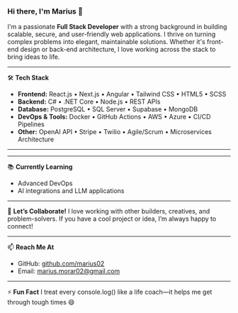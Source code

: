 ### Hi there, I'm Marius 👋

I'm a passionate **Full Stack Developer** with a strong background in building scalable, secure, and user-friendly web applications. I thrive on turning complex problems into elegant, maintainable solutions. Whether it's front-end design or back-end architecture, I love working across the stack to bring ideas to life.  

---

🛠 **Tech Stack**

- **Frontend:** React.js • Next.js • Angular • Tailwind CSS • HTML5 • SCSS  
- **Backend:** C# • .NET Core • Node.js • REST APIs  
- **Database:** PostgreSQL • SQL Server • Supabase • MongoDB  
- **DevOps & Tools:** Docker • GitHub Actions • AWS • Azure • CI/CD Pipelines  
- **Other:** OpenAI API • Stripe • Twilio • Agile/Scrum • Microservices Architecture  

---

---

📚 **Currently Learning**
- Advanced DevOps
- AI integrations and LLM applications  

---

🤝 **Let’s Collaborate!**
I love working with other builders, creatives, and problem-solvers. If you have a cool project or idea, I’m always happy to connect!

---

📫 **Reach Me At**
- GitHub: [github.com/marius02](https://github.com/marius02)  
- Email: marius.morar02@gmail.com 

---

⚡ **Fun Fact**
I treat every console.log() like a life coach—it helps me get through tough times 😄
